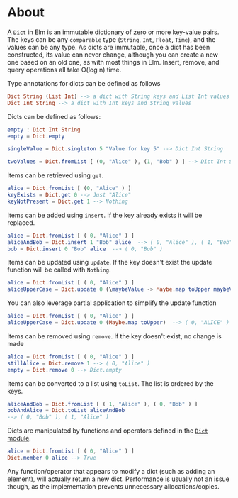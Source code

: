 # About

A [`Dict`][dict] in Elm is an immutable dictionary of zero or more key-value pairs. The keys can be any `comparable` type (`String`, `Int`, `Float`, `Time`), and the values can be any type.
As dicts are immutable, once a dict has been constructed, its value can never change, although you can create a new one based on an old one, as with most things in Elm.
Insert, remove, and query operations all take O(log n) time.

Type annotations for dicts can be defined as follows

```elm
Dict String (List Int) --> a dict with String keys and List Int values
Dict Int String --> a dict with Int keys and String values
```

Dicts can be defined as follows:

```elm
empty : Dict Int String
empty = Dict.empty

singleValue = Dict.singleton 5 "Value for key 5" --> Dict Int String

twoValues = Dict.fromList [ (0, "Alice" ), (1, "Bob" ) ] --> Dict Int String
```

Items can be retrieved using `get`.

```elm
alice = Dict.fromList [ (0, "Alice" ) ]
keyExists = Dict.get 0 --> Just "Alice"
keyNotPresent = Dict.get 1 --> Nothing
```

Items can be added using `insert`. If the key already exists it will be replaced.

```elm
alice = Dict.fromList [ ( 0, "Alice" ) ]
aliceAndBob = Dict.insert 1 "Bob" alice  --> ( 0, "Alice" ), ( 1, "Bob" )
bob = Dict.insert 0 "Bob" alice  --> ( 0, "Bob" )
```

Items can be updated using `update`. If the key doesn't exist the update function will be called with `Nothing`.

```elm
alice = Dict.fromList [ ( 0, "Alice" ) ]
aliceUpperCase = Dict.update 0 (\maybeValue -> Maybe.map toUpper maybeValue)  --> ( 0, "ALICE" )
```

You can also leverage partial application to simplify the update function

```elm
alice = Dict.fromList [ ( 0, "Alice" ) ]
aliceUpperCase = Dict.update 0 (Maybe.map toUpper)  --> ( 0, "ALICE" )
```

Items can be removed using `remove`. If the key doesn't exist, no change is made

```elm
alice = Dict.fromList [ ( 0, "Alice" ) ]
stillAlice = Dict.remove 1 --> ( 0, "Alice" )
empty = Dict.remove 0 --> Dict.empty
```

Items can be converted to a list using `toList`. The list is ordered by the keys.

```elm
aliceAndBob = Dict.fromList [ ( 1, "Alice" ), ( 0, "Bob" ) ]
bobAndAlice = Dict.toList aliceAndBob
--> ( 0, "Bob" ), ( 1, "Alice" )
```

Dicts are manipulated by functions and operators defined in the [`Dict` module][dict-module].

```elm
alice = Dict.fromList [ ( 0, "Alice" ) ]
Dict.member 0 alice --> True
```

Any function/operator that appears to modify a dict (such as adding an element), will actually return a new dict.
Performance is usually not an issue though, as the implementation prevents unnecessary allocations/copies.

[dict]: https://riptutorial.com/elm/example/7088/dictionaries
[dict-module]: https://package.elm-lang.org/packages/elm/core/latest/Dict
